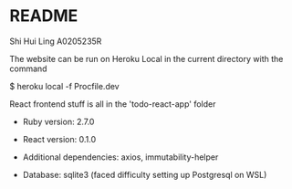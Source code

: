 # README

Shi Hui Ling   A0205235R

The website can be run on Heroku Local in the current directory with the command

$ heroku local -f Procfile.dev 

React frontend stuff is all in the 'todo-react-app' folder

* Ruby version: 2.7.0

* React version: 0.1.0

* Additional dependencies: axios, immutability-helper

* Database: sqlite3 (faced difficulty setting up Postgresql on WSL)
